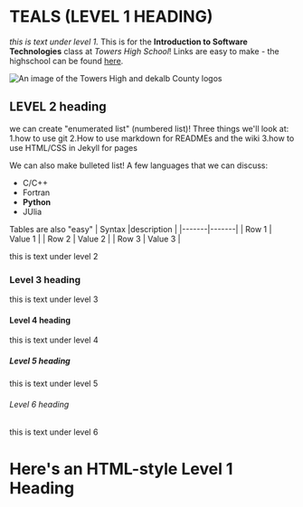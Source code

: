 # TEALS (LEVEL 1 HEADING)

*this is text under level 1.* This is for the **Introduction to Software Technologies** class at *Towers High School*! Links are easy to make - the highschool can be found [here](https://www.towershs.dekalb.k12.ga.us/).

![An image of the Towers High and dekalb County logos](https://www.towershs.dekalb.k12.ga.us/sysimages/logo.png)
## LEVEL 2 heading
we can create "enumerated list" (numbered list)! Three things we'll look at: 
1.how to use git
2.How to use markdown for READMEs and the wiki
3.how to use HTML/CSS in Jekyll for pages

We can also make bulleted list! A few languages that we can discuss:
- C/C++
- Fortran
- **Python**
- JUlia

Tables are also "easy"
| Syntax |description |
|-------|-------|
| Row 1 | Value 1 |
| Row 2 | Value 2 |
| Row 3 | Value 3 |

this is text under level 2

### Level 3 heading

this is text under level 3

#### Level 4 heading

this is text under level 4

##### Level 5 heading

this is text under level 5

###### Level 6 heading

this is text under level 6

<H1>Here's an HTML-style Level 1 Heading</H1>
